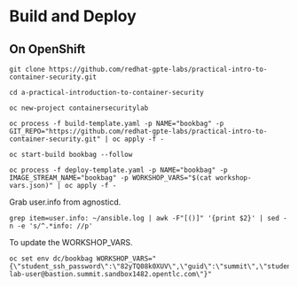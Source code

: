 # Build and Deploy 

## On OpenShift

```
git clone https://github.com/redhat-gpte-labs/practical-intro-to-container-security.git
```
```
cd a-practical-introduction-to-container-security
```
```
oc new-project containersecuritylab
```
```
oc process -f build-template.yaml -p NAME="bookbag" -p GIT_REPO="https://github.com/redhat-gpte-labs/practical-intro-to-container-security.git" | oc apply -f -
```
```
oc start-build bookbag --follow
```
```
oc process -f deploy-template.yaml -p NAME="bookbag" -p IMAGE_STREAM_NAME="bookbag" -p WORKSHOP_VARS="$(cat workshop-vars.json)" | oc apply -f -
```

Grab user.info from agnosticd.
```
grep item=user.info: ~/ansible.log | awk -F"[()]" '{print $2}' | sed -n -e 's/^.*info: //p'
```
To update the WORKSHOP_VARS.

```
oc set env dc/bookbag WORKSHOP_VARS="{\"student_ssh_password\":\"82yTQ08k0XUV\",\"guid\":\"summit\",\"student_bastion_hostname\":\"bastion.summit.sandbox1482.opentlc.com\",\"student_ssh_command\":\"ssh lab-user@bastion.summit.sandbox1482.opentlc.com\"}"
```